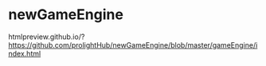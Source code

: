 # newGameEngine

htmlpreview.github.io/?https://github.com/prolightHub/newGameEngine/blob/master/gameEngine/index.html
